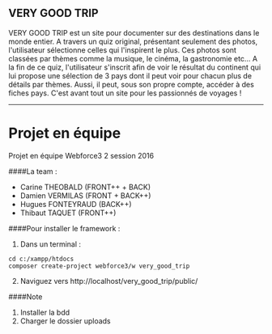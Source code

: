 ## VERY GOOD TRIP 

VERY GOOD TRIP est un site pour documenter sur des destinations dans le monde entier. A travers un quiz original, présentant seulement des photos, l'utilisateur sélectionne celles qui l'inspirent le plus. Ces photos sont classées par thèmes comme la musique, le cinéma, la gastronomie etc... A la fin de ce quiz, l'utilisateur s'inscrit afin de voir le résultat du continent qui lui propose une sélection de 3 pays dont il peut voir pour chacun plus de détails par thèmes. Aussi, il peut, sous son propre compte, accéder à des fiches pays. C'est avant tout un site pour les passionnés de voyages !

---

# Projet en équipe
Projet en équipe Webforce3 2 session 2016

####La team :
* Carine THEOBALD (FRONT++ + BACK)
* Damien VERMILAS (FRONT + BACK++)
* Hugues FONTEYRAUD (BACK++)
* Thibaut TAQUET (FRONT++)

####Pour installer le framework :

1. Dans un terminal : 

  ```
  cd c:/xampp/htdocs
  composer create-project webforce3/w very_good_trip
  ```

2. Naviguez vers http://localhost/very_good_trip/public/


####Note

1. Installer la bdd
2. Charger le dossier uploads



